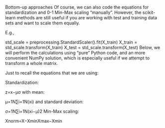 Bottom-up approaches
Of course, we can also code the equations for standardization and 0-1 Min-Max scaling “manually”. However, the scikit-learn methods are still useful if you are working with test and training data sets and want to scale them equally.

E.g.,

std_scale = preprocessing.StandardScaler().fit(X_train)
X_train = std_scale.transform(X_train)
X_test = std_scale.transform(X_test)
Below, we will perform the calculations using “pure” Python code, and an more convenient NumPy solution, which is especially useful if we attempt to transform a whole matrix.

Just to recall the equations that we are using:

Standardization:

z=x−μσ
with mean:

μ=1N∑i=1N(xi)
and standard deviation:

σ=1N∑i=1N(xi−μ)2
Min-Max scaling:

Xnorm=X−XminXmax−Xmin
